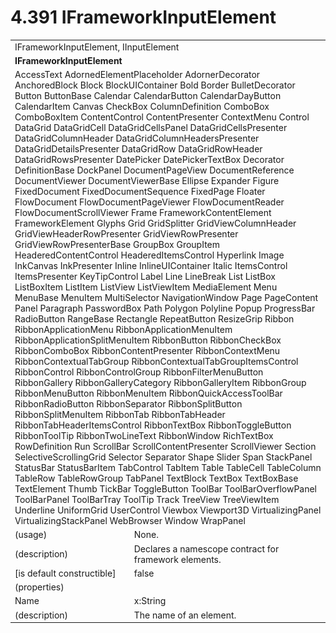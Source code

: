 <html dir="LTR" xmlns:mshelp="http://msdn.microsoft.com/mshelp" xmlns:ddue="http://ddue.schemas.microsoft.com/authoring/2003/5" xmlns:xlink="http://www.w3.org/1999/xlink" xmlns:tool="http://www.microsoft.com/tooltip">

<body>
 <input type="hidden" id="userDataCache" class="userDataStyle">
 <input type="hidden" id="hiddenScrollOffset">
 <img id="dropDownImage" style="display:none; height:0; width:0;" src="../local/drpdown.gif">
 <img id="dropDownHoverImage" style="display:none; height:0; width:0;" src="../local/drpdown_orange.gif">
 <img id="collapseImage" style="display:none; height:0; width:0;" src="../local/collapse.gif">
 <img id="expandImage" style="display:none; height:0; width:0;" src="../local/exp.gif">
 <img id="collapseAllImage" style="display:none; height:0; width:0;" src="../local/collall.gif">
 <img id="expandAllImage" style="display:none; height:0; width:0;" src="../local/expall.gif">
 <img id="copyImage" style="display:none; height:0; width:0;" src="../local/copycode.gif">
 <img id="copyHoverImage" style="display:none; height:0; width:0;" src="../local/copycodeHighlight.gif">
 <div id="header"><h1 class="heading">4.391 IFrameworkInputElement</h1></div>

 <div id="mainSection">
 <div id="mainBody">
 <div id="allHistory" class="saveHistory" onsave="saveAll()" onload="loadAll()"></div>
 <p xmlns:wsd="http://wsdev.schemas.microsoft.com/authoring/2008/2" xmlns:msxsl="urn:schemas-microsoft-com:xslt" xmlns:script="urn:script" xmlns:build="urn:build">
 </p>
 <div id="sectionSection0" class="section" name="collapseableSection">
 <content xmlns="http://ddue.schemas.microsoft.com/authoring/2003/5" xmlns:wsd="http://wsdev.schemas.microsoft.com/authoring/2008/2" xmlns:msxsl="urn:schemas-microsoft-com:xslt" xmlns:script="urn:script" xmlns:build="urn:build">
 </content>
 </div>
 <div id="sectionSection1" class="section" name="collapseableSection">
 <content xmlns="http://ddue.schemas.microsoft.com/authoring/2003/5" xmlns:wsd="http://wsdev.schemas.microsoft.com/authoring/2008/2" xmlns:msxsl="urn:schemas-microsoft-com:xslt" xmlns:script="urn:script" xmlns:build="urn:build">
 <table class="ProtocolAuthoredTable" xmlns="">
 <tr><td colspan="2">
<mshelp:link keywords="628e143d-664a-4cfc-b2f2-ca4fcbecc4a1" tabindex="0">IFrameworkInputElement</mshelp:link>, <mshelp:link keywords="fb286ef6-72e1-445b-8b74-effc6b5e1777" tabindex="0">IInputElement</mshelp:link> </td>
 </tr>
 <tr><td colspan="2">
 <b>
IFrameworkInputElement </b>
 </td>
 </tr>
 <tr><td colspan="2">
<mshelp:link keywords="88714287-9e7e-4261-bde0-d394fc9f77c7" tabindex="0">AccessText</mshelp:link> <mshelp:link keywords="62260ade-36e9-48c2-9f03-1d3b2454323e" tabindex="0">AdornedElementPlaceholder</mshelp:link> <mshelp:link keywords="abd7ec1e-fe62-430d-911e-ad171651d6ff" tabindex="0">AdornerDecorator</mshelp:link> <mshelp:link keywords="b30c5b9d-8296-4ccb-ae0f-50a28812d3d5" tabindex="0">AnchoredBlock</mshelp:link> <mshelp:link keywords="719a31e7-6a57-4483-9d22-bf2c3e83ae2e" tabindex="0">Block</mshelp:link> <mshelp:link keywords="30b94cc6-baca-4776-8520-038f2bfd90bf" tabindex="0">BlockUIContainer</mshelp:link> <mshelp:link keywords="ff8c1da1-37f7-4187-a17e-00ccbe37ad32" tabindex="0">Bold</mshelp:link> <mshelp:link keywords="c1628dcc-9cfb-4fa5-8391-73a561cdffb6" tabindex="0">Border</mshelp:link> <mshelp:link keywords="3e9230ce-e227-4a7a-9136-45ad83878d06" tabindex="0">BulletDecorator</mshelp:link> <mshelp:link keywords="2bd02c2a-4fe0-41dd-bfe4-4f5919a22d1e" tabindex="0">Button</mshelp:link> <mshelp:link keywords="e3972100-6e2b-454d-9ced-c55606073056" tabindex="0">ButtonBase</mshelp:link> <mshelp:link keywords="da76b19d-399d-408a-9b8b-3bbb41d2687a" tabindex="0">Calendar</mshelp:link> <mshelp:link keywords="ee8e66da-b228-4554-afbc-d6f87cccac61" tabindex="0">CalendarButton</mshelp:link> <mshelp:link keywords="1d54c3fb-9812-4c2f-a540-b9a20c700641" tabindex="0">CalendarDayButton</mshelp:link> <mshelp:link keywords="3e69d0ff-d196-4c0e-9379-d99b7de3a383" tabindex="0">CalendarItem</mshelp:link> <mshelp:link keywords="07f38b1e-a062-4927-857b-cb405e57826d" tabindex="0">Canvas</mshelp:link> <mshelp:link keywords="12368ea0-5103-4b7c-a905-94b564e23ffb" tabindex="0">CheckBox</mshelp:link> <mshelp:link keywords="a712b6dd-680c-4dab-a3e2-ae33e2d8bff1" tabindex="0">ColumnDefinition</mshelp:link> <mshelp:link keywords="2f0c146d-fb16-4fd1-9390-5ee686259f85" tabindex="0">ComboBox</mshelp:link> <mshelp:link keywords="cc269550-1d78-428f-aa74-a1024a082692" tabindex="0">ComboBoxItem</mshelp:link> <mshelp:link keywords="2762ea05-be49-4b97-b400-1b081521b1c5" tabindex="0">ContentControl</mshelp:link> <mshelp:link keywords="4ff77c91-be74-41dd-af0a-924a0137280f" tabindex="0">ContentPresenter</mshelp:link> <mshelp:link keywords="e5012774-1977-4387-8184-55a5228a548d" tabindex="0">ContextMenu</mshelp:link> <mshelp:link keywords="f9528c9b-edc4-4e4e-8947-e16edb07c1d6" tabindex="0">Control</mshelp:link> <mshelp:link keywords="d934b5d4-03ec-45ad-a0e3-d248f8441050" tabindex="0">DataGrid</mshelp:link> <mshelp:link keywords="24bd9d82-8557-49cf-addc-acdc3e52ddd5" tabindex="0">DataGridCell</mshelp:link> <mshelp:link keywords="1d8250bb-f067-4fc1-b3c1-79f2cfe0dc5d" tabindex="0">DataGridCellsPanel</mshelp:link> <mshelp:link keywords="506345f5-843c-424a-a709-1b5515a2a692" tabindex="0">DataGridCellsPresenter</mshelp:link> <mshelp:link keywords="42ad8496-e67f-4d7f-ac59-0d8ac723ef8e" tabindex="0">DataGridColumnHeader</mshelp:link> <mshelp:link keywords="212c627b-8e5f-43e8-a943-58415c5b257d" tabindex="0">DataGridColumnHeadersPresenter</mshelp:link> <mshelp:link keywords="79775d9d-ff79-4aec-9b64-e80e13e2d9fd" tabindex="0">DataGridDetailsPresenter</mshelp:link> <mshelp:link keywords="bf861e4e-a22b-40c1-8210-1c4cc761aeac" tabindex="0">DataGridRow</mshelp:link> <mshelp:link keywords="caa02957-d5fc-4de7-93a6-e287539e4974" tabindex="0">DataGridRowHeader</mshelp:link> <mshelp:link keywords="357449a1-1afa-4d35-ad9f-1ede79d0d170" tabindex="0">DataGridRowsPresenter</mshelp:link> <mshelp:link keywords="7ed3be31-33e5-49ca-9c29-cfcf7fbfbf5b" tabindex="0">DatePicker</mshelp:link> <mshelp:link keywords="5b1def8d-d71a-41d4-aa17-077d0b99eca7" tabindex="0">DatePickerTextBox</mshelp:link> <mshelp:link keywords="f786c8b3-cebc-4e2d-8bec-01bbed7aed7d" tabindex="0">Decorator</mshelp:link> <mshelp:link keywords="83cfc7ae-1aff-477c-8b4f-10c338b40b89" tabindex="0">DefinitionBase</mshelp:link> <mshelp:link keywords="3abbf3e3-4a86-42a4-b96b-bb613fda3ce1" tabindex="0">DockPanel</mshelp:link> <mshelp:link keywords="82753a79-7da3-49d3-bc8b-885f51d5fc62" tabindex="0">DocumentPageView</mshelp:link> <mshelp:link keywords="d9efd5b1-b7fe-42d5-97ea-4e31b8430be1" tabindex="0">DocumentReference</mshelp:link> <mshelp:link keywords="940c092a-acd7-43fb-969a-e3abf937bdad" tabindex="0">DocumentViewer</mshelp:link> <mshelp:link keywords="d03ab7c0-463c-4122-b227-849fadde7f53" tabindex="0">DocumentViewerBase</mshelp:link> <mshelp:link keywords="378cbc66-a15d-4e27-b476-85cf34c381c9" tabindex="0">Ellipse</mshelp:link> <mshelp:link keywords="9a3ecb9c-f257-4099-ba7b-2b290a0ce1c1" tabindex="0">Expander</mshelp:link> <mshelp:link keywords="c783bd1c-e17c-41ba-86e9-8388bdc076db" tabindex="0">Figure</mshelp:link> <mshelp:link keywords="f59993a2-24a3-4d03-99c2-af350553975c" tabindex="0">FixedDocument</mshelp:link> <mshelp:link keywords="88089405-9d85-40c5-a119-4a11195d286d" tabindex="0">FixedDocumentSequence</mshelp:link> <mshelp:link keywords="ff466c5b-1bf2-4d02-a678-33094d2c7014" tabindex="0">FixedPage</mshelp:link> <mshelp:link keywords="763d00aa-05d4-47b9-8564-7c7b67d67d6f" tabindex="0">Floater</mshelp:link> <mshelp:link keywords="4aed2f34-002d-4429-9dbe-ee63f7d3a027" tabindex="0">FlowDocument</mshelp:link> <mshelp:link keywords="2dc5d0b1-bd63-4bae-9751-5ddf4649db65" tabindex="0">FlowDocumentPageViewer</mshelp:link> <mshelp:link keywords="8f40936a-39c9-4e18-9619-157e18f7fdb9" tabindex="0">FlowDocumentReader</mshelp:link> <mshelp:link keywords="b07252e1-dacf-41d7-ab0c-ed621cf506e3" tabindex="0">FlowDocumentScrollViewer</mshelp:link> <mshelp:link keywords="c91d323f-fc87-48e1-b8a3-ab95eb973cd8" tabindex="0">Frame</mshelp:link> <mshelp:link keywords="a950c23e-9e46-438d-8a25-2afc0a33b429" tabindex="0">FrameworkContentElement</mshelp:link> <mshelp:link keywords="07f9afc2-9f13-4a2a-871b-ac7caef0660d" tabindex="0">FrameworkElement</mshelp:link> <mshelp:link keywords="f9fb3eb5-60e5-4a03-b3b3-b0dc73e79ccd" tabindex="0">Glyphs</mshelp:link> <mshelp:link keywords="0beaa8b4-f68d-427e-a28b-68fc5432d924" tabindex="0">Grid</mshelp:link> <mshelp:link keywords="143f3782-cc54-4fe3-9354-639664b0dc6f" tabindex="0">GridSplitter</mshelp:link> <mshelp:link keywords="e6b46b86-75f1-4b43-ac62-cd1f1cbce48e" tabindex="0">GridViewColumnHeader</mshelp:link> <mshelp:link keywords="2b7c9fe2-20a9-4f6e-8363-f874c4893d3a" tabindex="0">GridViewHeaderRowPresenter</mshelp:link> <mshelp:link keywords="e3472a62-7145-4d15-a1ef-9522d1cd5ec1" tabindex="0">GridViewRowPresenter</mshelp:link> <mshelp:link keywords="0ec218a3-d085-4bb1-a4c7-d9329aeb73e1" tabindex="0">GridViewRowPresenterBase</mshelp:link> <mshelp:link keywords="ed8bccdf-70c5-4b8b-a06a-d566e4cc0fc5" tabindex="0">GroupBox</mshelp:link> <mshelp:link keywords="e65d8c5a-ae8a-4126-beb4-7c73bbf55343" tabindex="0">GroupItem</mshelp:link> <mshelp:link keywords="1111d1c6-715f-4925-8846-621263eec78e" tabindex="0">HeaderedContentControl</mshelp:link> <mshelp:link keywords="3459e3ba-189d-4cc9-842b-2f2b1ec51381" tabindex="0">HeaderedItemsControl</mshelp:link> <mshelp:link keywords="a3e57ff3-7399-49e2-833e-43e0f931583f" tabindex="0">Hyperlink</mshelp:link> <mshelp:link keywords="eff2ea68-233a-4110-a20c-dcbb10f2028d" tabindex="0">Image</mshelp:link> <mshelp:link keywords="4f951923-62e1-45b8-9ca6-eaf9f7908eea" tabindex="0">InkCanvas</mshelp:link> <mshelp:link keywords="98ba4371-221f-4038-9a3e-5fa1cdf89765" tabindex="0">InkPresenter</mshelp:link> <mshelp:link keywords="87a80384-2b67-4045-8104-e345ef665e22" tabindex="0">Inline</mshelp:link> <mshelp:link keywords="9dd56ec1-d2cd-47ff-80c6-f2c95375fde9" tabindex="0">InlineUIContainer</mshelp:link> <mshelp:link keywords="9e2fdaca-1538-4827-85be-dc59b81c7368" tabindex="0">Italic</mshelp:link> <mshelp:link keywords="a0f98f76-c906-4e73-819c-f141113039ce" tabindex="0">ItemsControl</mshelp:link> <mshelp:link keywords="f0e2bad8-8c28-4a1b-9e04-be6422c0ad2e" tabindex="0">ItemsPresenter</mshelp:link> <mshelp:link keywords="fcaa9c2a-927d-4f8d-a79f-cc854decceb4" tabindex="0">KeyTipControl</mshelp:link> <mshelp:link keywords="7c8b94a5-7a2c-440c-b6be-102c3f2dbd42" tabindex="0">Label</mshelp:link> <mshelp:link keywords="793a561a-417c-4ddc-b075-1546adab0e98" tabindex="0">Line</mshelp:link> <mshelp:link keywords="94159c1c-f076-4b80-b8d7-10ca865f7563" tabindex="0">LineBreak</mshelp:link> <mshelp:link keywords="64d5eca8-d78d-450d-9c8f-6866ac91a001" tabindex="0">List</mshelp:link> <mshelp:link keywords="e3ccefd5-0e3e-4e54-b066-db32716e2075" tabindex="0">ListBox</mshelp:link> <mshelp:link keywords="035c9d55-7258-4b8a-9db4-843f10caac24" tabindex="0">ListBoxItem</mshelp:link> <mshelp:link keywords="6a5e8b85-c5b2-489f-9b9d-5d0f2b51d942" tabindex="0">ListItem</mshelp:link> <mshelp:link keywords="8eb28324-7b8b-43c2-a9ef-291f7e9eec1c" tabindex="0">ListView</mshelp:link> <mshelp:link keywords="7d80187d-6c99-47c1-96fb-0629b5c72def" tabindex="0">ListViewItem</mshelp:link> <mshelp:link keywords="09008153-3694-425c-ba19-bbf555d06b06" tabindex="0">MediaElement</mshelp:link> <mshelp:link keywords="a2c0a50b-469b-4d33-a3eb-02044bc7c30c" tabindex="0">Menu</mshelp:link> <mshelp:link keywords="8b79f82d-bf2a-4912-aa5f-74fe6f2844d7" tabindex="0">MenuBase</mshelp:link> <mshelp:link keywords="57ab1907-acbe-4e22-801b-f75e1bf4a9e7" tabindex="0">MenuItem</mshelp:link> <mshelp:link keywords="9f2337ec-446b-4e9b-af22-b3146e72de19" tabindex="0">MultiSelector</mshelp:link> <mshelp:link keywords="ac4314ea-89fc-4015-8f5c-32cfd8f5a3ea" tabindex="0">NavigationWindow</mshelp:link> <mshelp:link keywords="c50a417f-dab0-443d-a34f-830b20b951ce" tabindex="0">Page</mshelp:link> <mshelp:link keywords="855e355d-89a2-4485-830d-bdab479dcbf0" tabindex="0">PageContent</mshelp:link> <mshelp:link keywords="93dbab92-b1dc-478c-8794-6d7c367c2b6a" tabindex="0">Panel</mshelp:link> <mshelp:link keywords="cdae7a10-1ae0-4da7-af72-ed8bd63ef33f" tabindex="0">Paragraph</mshelp:link> <mshelp:link keywords="1f18173e-e850-4811-9d0c-f5bc1a7f3226" tabindex="0">PasswordBox</mshelp:link> <mshelp:link keywords="7b0fc0e4-b660-4741-b723-a38426dc1beb" tabindex="0">Path</mshelp:link> <mshelp:link keywords="992e786a-220f-4b5f-95dc-6b0784fc35c5" tabindex="0">Polygon</mshelp:link> <mshelp:link keywords="663b6b87-d7e3-48d2-bcde-95daf4ed0523" tabindex="0">Polyline</mshelp:link> <mshelp:link keywords="1f9b299e-a9a8-416f-9c5f-b0667906e691" tabindex="0">Popup</mshelp:link> <mshelp:link keywords="ac9649ea-dddc-4256-841b-d5352d095594" tabindex="0">ProgressBar</mshelp:link> <mshelp:link keywords="59bb4b7d-3675-4b5b-8bc8-afa4682fd03f" tabindex="0">RadioButton</mshelp:link> <mshelp:link keywords="d8a6cc12-a525-4904-97b5-e43cd71e84df" tabindex="0">RangeBase</mshelp:link> <mshelp:link keywords="4198136d-65e2-4426-99a0-f7de56007afc" tabindex="0">Rectangle</mshelp:link> <mshelp:link keywords="0c408621-0799-4a00-9a29-98082b6c1a02" tabindex="0">RepeatButton</mshelp:link> <mshelp:link keywords="063b84ea-fd58-47fb-944b-2f10001d82e6" tabindex="0">ResizeGrip</mshelp:link> <mshelp:link keywords="fcf59845-b287-4cca-9a05-135d1bc4195d" tabindex="0">Ribbon</mshelp:link> <mshelp:link keywords="00ea1737-b6b0-45b1-aa48-a2569833ebc4" tabindex="0">RibbonApplicationMenu</mshelp:link> <mshelp:link keywords="eead37fa-7520-4e58-8f19-1bf99defc91d" tabindex="0">RibbonApplicationMenuItem</mshelp:link> <mshelp:link keywords="3bbadfc9-d76a-44b6-a38b-f78b9a658a26" tabindex="0">RibbonApplicationSplitMenuItem</mshelp:link> <mshelp:link keywords="d036eced-1be2-489a-b003-0cb01cd5be0d" tabindex="0">RibbonButton</mshelp:link> <mshelp:link keywords="a14623dd-0e78-431f-9f57-acb4901d8239" tabindex="0">RibbonCheckBox</mshelp:link> <mshelp:link keywords="a2e71837-8935-4ccb-b15c-05427b8384bd" tabindex="0">RibbonComboBox</mshelp:link> <mshelp:link keywords="a88282b4-d1b5-43de-adcd-6c003ce80761" tabindex="0">RibbonContentPresenter</mshelp:link> <mshelp:link keywords="d0e2e957-7e17-4f51-b4b7-64632c9c0ca3" tabindex="0">RibbonContextMenu</mshelp:link> <mshelp:link keywords="0cf2f0e5-0ea0-4281-a932-6d013a8eb221" tabindex="0">RibbonContextualTabGroup</mshelp:link> <mshelp:link keywords="548eb946-60cb-4bdd-b2f9-0774fba8b195" tabindex="0">RibbonContextualTabGroupItemsControl</mshelp:link> <mshelp:link keywords="b9f09692-090a-4229-a188-f6f3ea8db7c2" tabindex="0">RibbonControl</mshelp:link> <mshelp:link keywords="ff3711d3-27c5-4c78-8070-a72343d6f2e5" tabindex="0">RibbonControlGroup</mshelp:link> <mshelp:link keywords="9ff7bad7-56e0-400d-9342-319817892f88" tabindex="0">RibbonFilterMenuButton</mshelp:link> <mshelp:link keywords="eca60443-bc29-44dd-94a4-4e7d1c665a25" tabindex="0">RibbonGallery</mshelp:link> <mshelp:link keywords="77b0fae4-07cb-4141-910b-206b3f412e87" tabindex="0">RibbonGalleryCategory</mshelp:link> <mshelp:link keywords="355884d9-0280-48b7-b428-89b3f138c212" tabindex="0">RibbonGalleryItem</mshelp:link> <mshelp:link keywords="e5c845f0-6b55-47ea-94fd-bb643d247056" tabindex="0">RibbonGroup</mshelp:link> <mshelp:link keywords="78205ad9-9154-4cad-933c-cd685f3da054" tabindex="0">RibbonMenuButton</mshelp:link> <mshelp:link keywords="4e7ad474-3b23-428f-a0b8-0eed65955364" tabindex="0">RibbonMenuItem</mshelp:link> <mshelp:link keywords="12613c78-f306-486b-b62e-59bd54799b35" tabindex="0">RibbonQuickAccessToolBar</mshelp:link> <mshelp:link keywords="3274ac4f-11ed-4863-b98a-1ba9fed1788c" tabindex="0">RibbonRadioButton</mshelp:link> <mshelp:link keywords="d99e3bda-abf5-4b9d-b6f2-b66cc87c88a8" tabindex="0">RibbonSeparator</mshelp:link> <mshelp:link keywords="86a8797a-2057-4235-bd38-bd987512b369" tabindex="0">RibbonSplitButton</mshelp:link> <mshelp:link keywords="c25517e0-064a-48ae-b522-91347f04f44d" tabindex="0">RibbonSplitMenuItem</mshelp:link> <mshelp:link keywords="70a3884c-ffa9-484c-b99d-e4f548db5aa8" tabindex="0">RibbonTab</mshelp:link> <mshelp:link keywords="db9a26ee-d840-4c50-b203-0886eaeec13d" tabindex="0">RibbonTabHeader</mshelp:link> <mshelp:link keywords="3c98cfc8-bdb0-470e-baa8-94da7b787c7d" tabindex="0">RibbonTabHeaderItemsControl</mshelp:link> <mshelp:link keywords="29aaab6c-3134-467c-8f87-1d5e67b73963" tabindex="0">RibbonTextBox</mshelp:link> <mshelp:link keywords="8a9faade-7ab1-495c-9aa3-217230a4825e" tabindex="0">RibbonToggleButton</mshelp:link> <mshelp:link keywords="f5d74a54-96c6-4119-8806-1328ef0c1eba" tabindex="0">RibbonToolTip</mshelp:link> <mshelp:link keywords="c07e95a0-621e-47e6-9212-a17f616cefb2" tabindex="0">RibbonTwoLineText</mshelp:link> <mshelp:link keywords="ecfdeae1-3ab8-42d4-861b-a8a102a4d998" tabindex="0">RibbonWindow</mshelp:link> <mshelp:link keywords="410e0367-fedf-49fe-8401-126993e0a66f" tabindex="0">RichTextBox</mshelp:link> <mshelp:link keywords="ee61adb1-bea3-4332-bbcd-cab9a6e46664" tabindex="0">RowDefinition</mshelp:link> <mshelp:link keywords="f4b10e67-d437-4043-81c3-26cab2d74326" tabindex="0">Run</mshelp:link> <mshelp:link keywords="4906f79b-195e-4115-a569-34fceda004bd" tabindex="0">ScrollBar</mshelp:link> <mshelp:link keywords="7a31c621-f770-4069-ab3b-6d8d336fdbc1" tabindex="0">ScrollContentPresenter</mshelp:link> <mshelp:link keywords="0f4814aa-09dd-4844-a2c0-73117ed467dd" tabindex="0">ScrollViewer</mshelp:link> <mshelp:link keywords="ed290dcb-242b-490c-88ba-79335e81d890" tabindex="0">Section</mshelp:link> <mshelp:link keywords="4556bd02-35c2-480f-b10d-3ae6a34cf072" tabindex="0">SelectiveScrollingGrid</mshelp:link> <mshelp:link keywords="19a332b7-70d3-4dfe-9c85-daaf7da4706d" tabindex="0">Selector</mshelp:link> <mshelp:link keywords="88474a48-ee18-4673-923a-187adc2b8fe2" tabindex="0">Separator</mshelp:link> <mshelp:link keywords="9355d7d5-186d-4ba8-bfae-1aa4a9a5d779" tabindex="0">Shape</mshelp:link> <mshelp:link keywords="ac1eb19c-6984-4df4-ac96-3dbe2e3c66c4" tabindex="0">Slider</mshelp:link> <mshelp:link keywords="32331f50-bab2-4f5e-ba13-be2076a94b52" tabindex="0">Span</mshelp:link> <mshelp:link keywords="70e63440-71e0-48aa-acf5-acd596c766ad" tabindex="0">StackPanel</mshelp:link> <mshelp:link keywords="a1ba87e4-2f35-4b44-a361-22960ed6dde7" tabindex="0">StatusBar</mshelp:link> <mshelp:link keywords="23407b56-a14a-40ef-9c86-f1593faa424d" tabindex="0">StatusBarItem</mshelp:link> <mshelp:link keywords="75fb25af-9c22-455c-9f3b-1c5801582478" tabindex="0">TabControl</mshelp:link> <mshelp:link keywords="28dd3b7b-1b9d-4ca5-a2f7-b5b3d618071c" tabindex="0">TabItem</mshelp:link> <mshelp:link keywords="58fd3855-b126-46d8-b092-fe310801b4ed" tabindex="0">Table</mshelp:link> <mshelp:link keywords="9000cbf1-1ad5-4ded-a322-10e74d37e524" tabindex="0">TableCell</mshelp:link> <mshelp:link keywords="53798f0c-2957-439c-89de-203f271cb076" tabindex="0">TableColumn</mshelp:link> <mshelp:link keywords="50657a81-8653-418d-b792-79464fbbc02a" tabindex="0">TableRow</mshelp:link> <mshelp:link keywords="a46172d0-0319-4f8e-8471-722b2c98475d" tabindex="0">TableRowGroup</mshelp:link> <mshelp:link keywords="848c446e-b5e9-476c-9813-c788217a21c5" tabindex="0">TabPanel</mshelp:link> <mshelp:link keywords="4216a94e-d20b-4248-906f-c70de068ba8d" tabindex="0">TextBlock</mshelp:link> <mshelp:link keywords="2e5b4bdb-f352-4f41-922b-649e3d4b97ff" tabindex="0">TextBox</mshelp:link> <mshelp:link keywords="92b113e9-7a43-4f8c-80b5-55baa856d560" tabindex="0">TextBoxBase</mshelp:link> <mshelp:link keywords="592167d2-305d-446d-b792-00af1b99f563" tabindex="0">TextElement</mshelp:link> <mshelp:link keywords="c9109163-0403-48be-b506-dbe9554795c1" tabindex="0">Thumb</mshelp:link> <mshelp:link keywords="31b365b3-afbb-4379-8c9f-6e95068fbcef" tabindex="0">TickBar</mshelp:link> <mshelp:link keywords="ec0ddddc-4fc8-4942-80f5-dcdd3cbd3e07" tabindex="0">ToggleButton</mshelp:link> <mshelp:link keywords="a9067e03-944d-4747-9060-290a4410115b" tabindex="0">ToolBar</mshelp:link> <mshelp:link keywords="daddf86a-1e4d-4ee9-b407-fa54f260ebf6" tabindex="0">ToolBarOverflowPanel</mshelp:link> <mshelp:link keywords="15f51efc-a4e0-43c4-b579-b5645a7a7fc8" tabindex="0">ToolBarPanel</mshelp:link> <mshelp:link keywords="7c51c08c-b7b4-4942-b594-90e9556e01ef" tabindex="0">ToolBarTray</mshelp:link> <mshelp:link keywords="9648b3c4-6f6c-4802-b648-818baf61ea6c" tabindex="0">ToolTip</mshelp:link> <mshelp:link keywords="1d26d753-bc1a-477d-9ad4-f4cb965508de" tabindex="0">Track</mshelp:link> <mshelp:link keywords="9925cd32-7ae7-42fa-bb47-00b10abdc182" tabindex="0">TreeView</mshelp:link> <mshelp:link keywords="498af7d9-0163-42eb-afc1-46fb8a094100" tabindex="0">TreeViewItem</mshelp:link> <mshelp:link keywords="5e27599e-5b6c-4e52-8c9c-f9a9469e2346" tabindex="0">Underline</mshelp:link> <mshelp:link keywords="59cd2f56-b880-4f6e-8203-82739ac54088" tabindex="0">UniformGrid</mshelp:link> <mshelp:link keywords="ffef212d-e9f3-4308-9998-dbbd9d3458b1" tabindex="0">UserControl</mshelp:link> <mshelp:link keywords="495d90bd-84e1-4ef9-9dac-61dedf178810" tabindex="0">Viewbox</mshelp:link> <mshelp:link keywords="8d8c4a6f-ff84-419b-ae3e-4a18d803872c" tabindex="0">Viewport3D</mshelp:link> <mshelp:link keywords="9051f326-af9b-4db9-ab34-3ac1fd3af326" tabindex="0">VirtualizingPanel</mshelp:link> <mshelp:link keywords="f3ce448c-35a9-4d97-bf19-ccffbd525e36" tabindex="0">VirtualizingStackPanel</mshelp:link> <mshelp:link keywords="206003bf-10c1-40d4-a064-a79648d6cd90" tabindex="0">WebBrowser</mshelp:link> <mshelp:link keywords="02f4dfc4-91cc-4aa3-ac13-2bf0071e6dc9" tabindex="0">Window</mshelp:link> <mshelp:link keywords="2db414cf-ed62-4588-b21d-cd9dda420796" tabindex="0">WrapPanel</mshelp:link> </td>
 </tr>
 <tr><td><div class="indent0">(usage)</div></td>
 <td>None. </td>
 </tr>
 <tr><td><div class="indent0">(description)</div></td>
 <td>Declares a namescope contract for framework elements. </td>
 </tr>
 <tr><td><div class="indent0">[is default constructible]</div></td>
 <td>false </td>
 </tr>
 <tr><td><div class="indent0">(properties)</div></td>
 <td> </td>
 </tr>
 <tr><td><div class="indent2">Name</div></td>
 <td><mshelp:link keywords="9defda5a-685e-4b5a-9b63-e97e2b4184ee" tabindex="0">x:String</mshelp:link> </td>
 </tr>
 <tr><td><div class="indent4">(description)</div></td>
 <td>The name of an element. </td>
 </tr>
</table>
 </content>
 </div>
 <!--[if gte IE 5]>
 <tool:tip element="languageFilterToolTip" avoidmouse="false"/>
 <![endif]-->
 </div>
 <a name="feedback"></a><span></span>
 </div>
</body></html>

